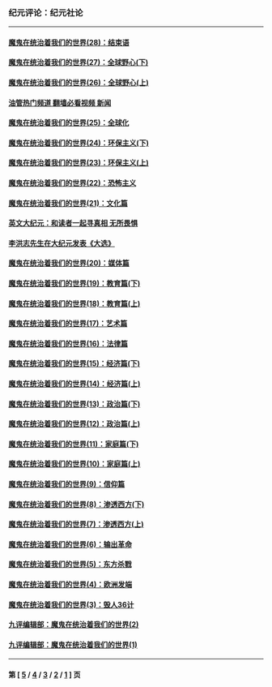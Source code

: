 ### 纪元评论：纪元社论
---
#### [魔鬼在统治着我们的世界(28)：结束语](../../pages/nsc422/n10936246.md?03110330) 
#### [魔鬼在统治着我们的世界(27)：全球野心(下)](../../pages/nsc422/n10928319.md?03110330) 
#### [魔鬼在统治着我们的世界(26)：全球野心(上)](../../pages/nsc422/n10900318.md?03110330) 
#### [油管热门频道 翻墙必看视频 新闻](ok?03110330)
#### [魔鬼在统治着我们的世界(25)：全球化](../../pages/nsc422/n10788205.md?03110330) 
#### [魔鬼在统治着我们的世界(24)：环保主义(下)](../../pages/nsc422/n10695307.md?03110330) 
#### [魔鬼在统治着我们的世界(23)：环保主义(上)](../../pages/nsc422/n10688613.md?03110330) 
#### [魔鬼在统治着我们的世界(22)：恐怖主义](../../pages/nsc422/n10614727.md?03110330) 
#### [魔鬼在统治着我们的世界(21)：文化篇](../../pages/nsc422/n10597706.md?03110330) 
#### [英文大纪元：和读者一起寻真相 无所畏惧](../../pages/nsc422/n12542027.md?03110330) 
#### [李洪志先生在大纪元发表《大选》](../../pages/nsc422/n12534746.md?03110330) 
#### [魔鬼在统治着我们的世界(20)：媒体篇](../../pages/nsc422/n10586579.md?03110330) 
#### [魔鬼在统治着我们的世界(19)：教育篇(下)](../../pages/nsc422/n10564808.md?03110330) 
#### [魔鬼在统治着我们的世界(18)：教育篇(上)](../../pages/nsc422/n10526970.md?03110330) 
#### [魔鬼在统治着我们的世界(17)：艺术篇](../../pages/nsc422/n10499093.md?03110330) 
#### [魔鬼在统治着我们的世界(16)：法律篇](../../pages/nsc422/n10485969.md?03110330) 
#### [魔鬼在统治着我们的世界(15)：经济篇(下)](../../pages/nsc422/n10469975.md?03110330) 
#### [魔鬼在统治着我们的世界(14)：经济篇(上)](../../pages/nsc422/n10457370.md?03110330) 
#### [魔鬼在统治着我们的世界(13)：政治篇(下)](../../pages/nsc422/n10448270.md?03110330) 
#### [魔鬼在统治着我们的世界(12)：政治篇(上)](../../pages/nsc422/n10444576.md?03110330) 
#### [魔鬼在统治着我们的世界(11)：家庭篇(下)](../../pages/nsc422/n10440961.md?03110330) 
#### [魔鬼在统治着我们的世界(10)：家庭篇(上)](../../pages/nsc422/n10435448.md?03110330) 
#### [魔鬼在统治着我们的世界(9)：信仰篇](../../pages/nsc422/n10432159.md?03110330) 
#### [魔鬼在统治着我们的世界(8)：渗透西方(下)](../../pages/nsc422/n10429603.md?03110330) 
#### [魔鬼在统治着我们的世界(7)：渗透西方(上)](../../pages/nsc422/n10426013.md?03110330) 
#### [魔鬼在统治着我们的世界(6)：输出革命](../../pages/nsc422/n10421536.md?03110330) 
#### [魔鬼在统治着我们的世界(5)：东方杀戮](../../pages/nsc422/n10417707.md?03110330) 
#### [魔鬼在统治着我们的世界(4)：欧洲发端](../../pages/nsc422/n10414890.md?03110330) 
#### [魔鬼在统治着我们的世界(3)：毁人36计](../../pages/nsc422/n10411583.md?03110330) 
#### [九评编辑部：魔鬼在统治着我们的世界(2)](../../pages/nsc422/n10410036.md?03110330) 
#### [九评编辑部：魔鬼在统治着我们的世界(1)](../../pages/nsc422/n10406825.md?03110330) 

---
#### 第 [ [5](./5.md?03110330) / [4](./4.md?03110330) / [3](./3.md?03110330) / [2](./2.md?03110330) / [1](./1.md?03110330) ] 页
